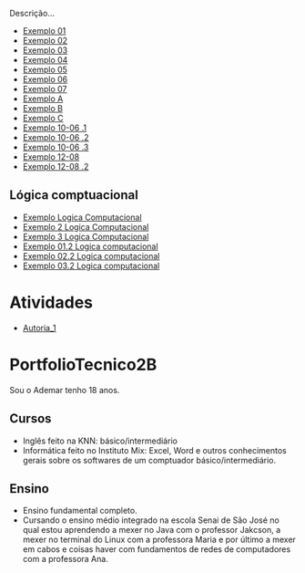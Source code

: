 Descrição...

* [Exemplo 01](FundamentosdeTI/Exemplos/Exe1.sh)
* [Exemplo 02](FundamentosdeTI/Exemplos/Exe02.sh)
* [Exemplo 03](FundamentosdeTI/Exemplos/Exe03.sh)
* [Exemplo 04](FundamentosdeTI/Exemplos/Exe4.sh)
* [Exemplo 05](FundamentosdeTI/Exemplos/Exe5.sh)
* [Exemplo 06](FundamentosdeTI/Exemplos/Exe6.sh)
* [Exemplo 07](FundamentosdeTI/Exemplos/Exe7.sh)
* [Exemplo A](FundamentosdeTI/Exemplos/01-07-2021ExeA.sh)
* [Exemplo B](FundamentosdeTI/Exemplos/01-07-2021ExeB.sh)
* [Exemplo C](FundamentosdeTI/Exemplos/01-07-2021ExeC.sh)
* [Exemplo 10-06 .1](FundamentosdeTI/Exemplos/10-06.Exe1.sh)
* [Exemplo 10-06 .2](FundamentosdeTI/Exemplos/10-06.Exe2.sh)
* [Exemplo 10-06 .3](FundamentosdeTI/Exemplos/10-06.Exe3.sh)
* [Exemplo 12-08](FundamentosdeTI/Exemplos/Aula12-08.sh)
* [Exemplo 12-08 .2](FundamentosdeTI/Exemplos/Aula02-12-08.sh)

## Lógica comptuacional
* [Exemplo Logica Computacional](Logica_Computacional/Exemplo_Jackson.java)
* [Exemplo 2 Logica Computacional](Logica_Computacional/Exemplo_Jackson2.java)
* [Exemplo 3 Logica Computacional](Logica_Computacional/Exemplo_Jackson3.java) 
* [Exemplo 01.2 Logica computacional](Logica_Computacional/Exemp1.java)
* [Exemplo 02.2 Logica computacional](Logica_Computacional/Exemp2.java)
* [Exemplo 03.2 Logica computacional](Logica_Computacional/Exemp3.java)


# Atividades
* [Autoria_1](Logica_Comptuacional/ModelagemdeSistemas/DiagramaTime.png)
# PortfolioTecnico2B
Sou o Ademar tenho 18 anos.
## Cursos
* Inglês feito na KNN: básico/intermediário
* Informática feito no Instituto Mix: Excel, Word e outros conhecimentos gerais sobre os softwares de um comptuador básico/intermediário.
## Ensino 
* Ensino fundamental completo.
* Cursando o ensino médio integrado na escola Senai de São José no qual estou aprendendo a mexer no Java com o professor Jakcson, a mexer no terminal do Linux com a professora Maria e por último a mexer em cabos e coisas haver com fundamentos de redes de computadores com a professora Ana.
